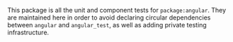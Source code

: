 This package is all the unit and component tests for `package:angular`. They
are maintained here in order to avoid declaring circular dependencies between
`angular` and `angular_test`, as well as adding private testing infrastructure.
